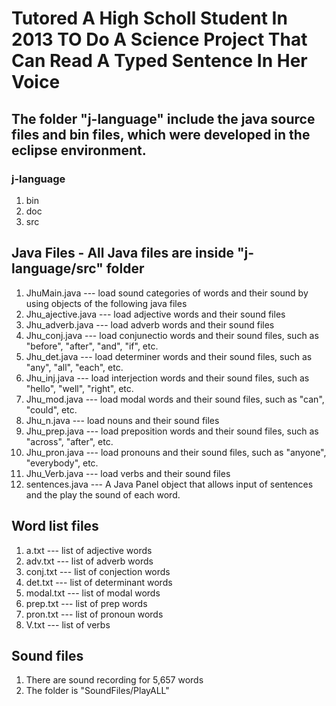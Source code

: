# Tutored A High Scholl Student In 2013 TO Do A Science Project That Can Read A Typed Sentence In Her Voice
## The folder "j-language" include the java source files and bin files, which were developed in the eclipse environment.
### j-language
1. bin
2. doc
3. src

   
## Java Files - All Java files are inside "j-language/src" folder
1. JhuMain.java      --- load sound categories of words and their sound by using objects of the following java files
2. Jhu_ajective.java --- load adjective words and their sound files
3. Jhu_adverb.java   --- load adverb words and their sound files
4. Jhu_conj.java     --- load conjunectio  words and their sound files, such as "before", "after", "and", "if", etc.
5. Jhu_det.java      --- load determiner words and their sound files, such as "any", "all", "each", etc.
6. Jhu_inj.java      --- load interjection  words and their sound files, such as "hello", "well", "right", etc.
7. Jhu_mod.java      --- load modal words and their sound files, such as "can", "could", etc.
8. Jhu_n.java        --- load nouns and their sound files
9. Jhu_prep.java     --- load preposition words and their sound files, such as "across", "after", etc.
10. Jhu_pron.java    --- load pronouns and their sound files, such as "anyone", "everybody", etc.
11. Jhu_Verb.java    --- load verbs and their sound files
12. sentences.java   --- A Java Panel object that allows input of sentences and the play the sound of each word.

## Word list files
1. a.txt      --- list of adjective words
2. adv.txt    --- list of adverb words
3. conj.txt   --- list of conjection words
4. det.txt    --- list of determinant words
5. modal.txt  --- list of modal words
6. prep.txt   --- list of prep words
7. pron.txt   --- list of pronoun words
8. V.txt      --- list of verbs

## Sound files
1. There are sound recording for 5,657 words
2. The folder is "SoundFiles/PlayALL"





